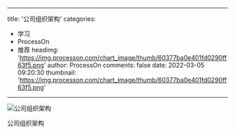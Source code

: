 
---
title: '公司组织架构'
categories: 
 - 学习
 - ProcessOn
 - 推荐
headimg: 'https://img.processon.com/chart_image/thumb/60377ba0e401fd0290ff63f5.png'
author: ProcessOn
comments: false
date: 2022-03-05 09:20:30
thumbnail: 'https://img.processon.com/chart_image/thumb/60377ba0e401fd0290ff63f5.png'
---

<div>   
<img class="thumb" alt="公司组织架构" src="https://img.processon.com/chart_image/thumb/60377ba0e401fd0290ff63f5.png" referrerpolicy="no-referrer">
<p>公司组织架构</p>  
</div>
            